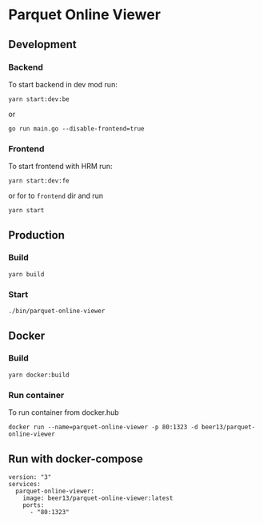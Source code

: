# Parquet Online Viewer

## Development

### Backend
To start backend in dev mod run:
```shell
yarn start:dev:be
```
or
```shell
go run main.go --disable-frontend=true
```

### Frontend
To start frontend with HRM run:
```shell
yarn start:dev:fe
```
or for to `frontend` dir and run
```shell
yarn start
```

## Production

### Build
```shell
yarn build
```

### Start
```shell
./bin/parquet-online-viewer
```

## Docker

### Build
```shell
yarn docker:build
```

### Run container

To run container from docker.hub

```shell
docker run --name=parquet-online-viewer -p 80:1323 -d beer13/parquet-online-viewer
```

## Run with docker-compose

```shell
version: "3"
services:
  parquet-online-viewer:
    image: beer13/parquet-online-viewer:latest
    ports:
      - "80:1323"
```